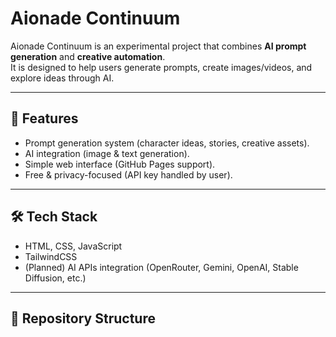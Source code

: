 # Aionade Continuum  

Aionade Continuum is an experimental project that combines **AI prompt generation** and **creative automation**.  
It is designed to help users generate prompts, create images/videos, and explore ideas through AI.  

---

## 🚀 Features  
- Prompt generation system (character ideas, stories, creative assets).  
- AI integration (image & text generation).  
- Simple web interface (GitHub Pages support).  
- Free & privacy-focused (API key handled by user).  

---

## 🛠️ Tech Stack  
- HTML, CSS, JavaScript  
- TailwindCSS  
- (Planned) AI APIs integration (OpenRouter, Gemini, OpenAI, Stable Diffusion, etc.)  

---

## 📂 Repository Structure  
